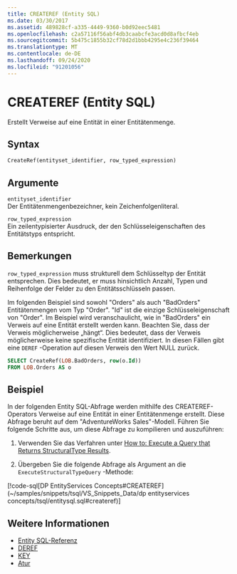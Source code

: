 ```yaml
---
title: CREATEREF (Entity SQL)
ms.date: 03/30/2017
ms.assetid: 489828cf-a335-4449-9360-b0d92eec5481
ms.openlocfilehash: c2a57116f56abf4db3caabcfe3acd0d8afbcf4eb
ms.sourcegitcommit: 5b475c1855b32cf78d2d1bbb4295e4c236f39464
ms.translationtype: MT
ms.contentlocale: de-DE
ms.lasthandoff: 09/24/2020
ms.locfileid: "91201056"
---
```

# <a name="createref-entity-sql"></a>CREATEREF (Entity SQL)

Erstellt Verweise auf eine Entität in einer Entitätenmenge.  
  
## <a name="syntax"></a>Syntax  
  
```sql  
CreateRef(entityset_identifier, row_typed_expression)  
```  
  
## <a name="arguments"></a>Argumente  

 `entityset_identifier`  
 Der Entitätenmengenbezeichner, kein Zeichenfolgenliteral.  
  
 `row_typed_expression`  
 Ein zeilentypisierter Ausdruck, der den Schlüsseleigenschaften des Entitätstyps entspricht.  
  
## <a name="remarks"></a>Bemerkungen  

 `row_typed_expression` muss strukturell dem Schlüsseltyp der Entität entsprechen. Dies bedeutet, er muss hinsichtlich Anzahl, Typen und Reihenfolge der Felder zu den Entitätsschlüsseln passen.  
  
 Im folgenden Beispiel sind sowohl "Orders" als auch "BadOrders" Entitätenmengen vom Typ "Order". "Id" ist die einzige Schlüsseleigenschaft von "Order". Im Beispiel wird veranschaulicht, wie in "BadOrders" ein Verweis auf eine Entität erstellt werden kann. Beachten Sie, dass der Verweis möglicherweise „hängt“.  Dies bedeutet, dass der Verweis möglicherweise keine spezifische Entität identifiziert. In diesen Fällen gibt eine `DEREF` -Operation auf diesen Verweis den Wert NULL zurück.  
  
```sql  
SELECT CreateRef(LOB.BadOrders, row(o.Id))
FROM LOB.Orders AS o
```  
  
## <a name="example"></a>Beispiel  

 In der folgenden Entity SQL-Abfrage werden mithilfe des CREATEREF-Operators Verweise auf eine Entität in einer Entitätenmenge erstellt. Diese Abfrage beruht auf dem "AdventureWorks Sales"-Modell. Führen Sie folgende Schritte aus, um diese Abfrage zu kompilieren und auszuführen:  
  
1. Verwenden Sie das Verfahren unter [How to: Execute a Query that Returns StructuralType Results](../how-to-execute-a-query-that-returns-structuraltype-results.md).  
  
2. Übergeben Sie die folgende Abfrage als Argument an die `ExecuteStructuralTypeQuery` -Methode:  
  
 [!code-sql[DP EntityServices Concepts#CREATEREF](~/samples/snippets/tsql/VS_Snippets_Data/dp entityservices concepts/tsql/entitysql.sql#createref)]  
  
## <a name="see-also"></a>Weitere Informationen

- [Entity SQL-Referenz](entity-sql-reference.md)
- [DEREF](deref-entity-sql.md)
- [KEY](key-entity-sql.md)
- [Atur](ref-entity-sql.md)
